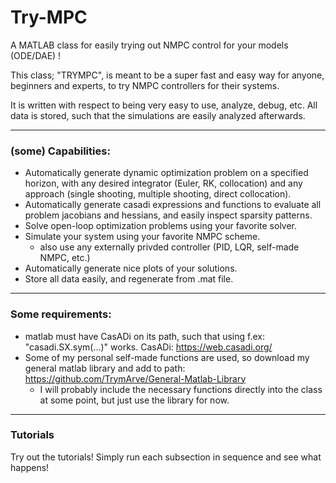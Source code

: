 # Try-MPC
A MATLAB class for easily trying out NMPC control for your models (ODE/DAE) ! 

This class; "TRYMPC", is meant to be a super fast and easy way for anyone, beginners and experts, to try NMPC controllers for their systems.

It is written with respect to being very easy to use, analyze, debug, etc. All data is stored, such that the simulations are easily analyzed afterwards.

---
### (some) Capabilities:
 - Automatically generate dynamic optimization problem on a specified horizon, with any desired integrator (Euler, RK, collocation) and any approach (single shooting, multiple shooting, direct collocation).
 - Automatically generate casadi expressions and functions to evaluate all problem jacobians and hessians, and easily inspect sparsity patterns.
 - Solve open-loop optimization problems using your favorite solver.
 - Simulate your system using your favorite NMPC scheme.
   - also use any externally privded controller (PID, LQR, self-made NMPC, etc.)
 - Automatically generate nice plots of your solutions.
 - Store all data easily, and regenerate from .mat file.

---
### Some requirements:
- matlab must have CasADi on its path, such that using f.ex: "casadi.SX.sym(...)" works. CasADi: https://web.casadi.org/
- Some of my personal self-made functions are used, so download my general matlab library and add to path: https://github.com/TrymArve/General-Matlab-Library
  - I will probably include the necessary functions directly into the class at some point, but just use the library for now.

---
### Tutorials
Try out the tutorials! Simply run each subsection in sequence and see what happens!
